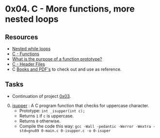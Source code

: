# 0x04. C - More functions, more nested loops

## Resources

- [Nested while loops](https://www.youtube.com/watch?v=Z3iGeQ1gIss)                            
- [C - Functions](https://www.tutorialspoint.com/cprogramming/c_functions.htm)                 
- [What is the purpose of a function prototype?](https://www.geeksforgeeks.org/what-is-the-purpose-of-a-function-prototype/)
- [C - Header Files](https://www.tutorialspoint.com/cprogramming/c_header_files.htm)           
- C [Books and PDF's](../references) to check out and use as reference.

## Tasks

- Continuation of project [0x03](../0x02-functions_nested_loops).

0. [isupper](./0-isupper.c) : A C program function that checks for uppercase character.
	- Prototype: `int _isupper(int c);`
	- Returns `1` if `c` is uppercase.
	- Returns `0` otherwise.
	- Compile the code this way: `gcc -Wall -pedantic -Werror -Wextra -std=gnu89 0-main.c 0-isupper.c -o 0-isuper`
